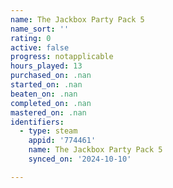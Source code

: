 ```yaml
---
name: The Jackbox Party Pack 5
name_sort: ''
rating: 0
active: false
progress: notapplicable
hours_played: 13
purchased_on: .nan
started_on: .nan
beaten_on: .nan
completed_on: .nan
mastered_on: .nan
identifiers:
  - type: steam
    appid: '774461'
    name: The Jackbox Party Pack 5
    synced_on: '2024-10-10'

---
```

